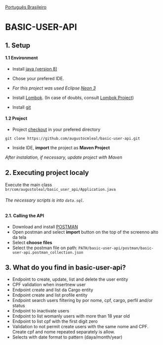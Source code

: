 [Português Brasileiro](https://github.com/augustocmleal/basic-user-api/blob/master/README-PT.md)

# BASIC-USER-API 

## 1. Setup

#### 1.1 Environment
- Install [java (version 8)](https://www.oracle.com/technetwork/pt/java/javase/downloads/jdk8-downloads-2133151.html)

- Chose your prefered IDE.

- *For this project was used Eclipse [Neon 3](https://www.eclipse.org/downloads/packages/release/neon/3)*

- Install [Lombok](https://projectlombok.org/downloads/lombok.jar). (In case of doubts, consult [Lombok Project](https://projectlombok.org/))

- Install [git](https://git-scm.com/book/pt-br/v1/Primeiros-passos-Instalando-Git)

#### 1.2 Project

- Project [checkout](https://git-scm.com/docs/git-checkout) in your prefered directory

```shell
git clone https://github.com/augustocmleal/basic-user-api.git
```

- Inside IDE, **import** the project as **Maven Project**

*After instalation, if necessary, update project with Maven*

## 2. Executing project localy


Execute the main class `br/com/augustoleal/basic_user_api/Application.java`

###### The necessary scripts is into `data.sql`.

#### 2.1. Calling the API

- Download and install [POSTMAN](https://www.getpostman.com/downloads/)
- Open postman and select **import** button on the top of the screenno alto da tela
- Select **choose files**
- Select the postman file on path: `PATH/basic-user-api/postman/basic-user-api.postman_collection.json`

## 3. What do you find in basic-user-api?
- Endpoint to create, update, list and delete the user entity
- CPF validation when insertnew user
- Endpoint create and list da Cargo entity
- Endpoint create and list profile entity
- Endpoint search users filtering by por nome, cpf, cargo, perfil and/or status
- Endpoint to inactivate users
- Endpoint to list womanly users with more than 18 year old
- Endpoint to list cpf with the first digit zero
- Validation to not permit create users with the same nome and CPF. Create cpf and nome repeated separately is allow.
- Selects with date format to pattern (daya/month/year)

